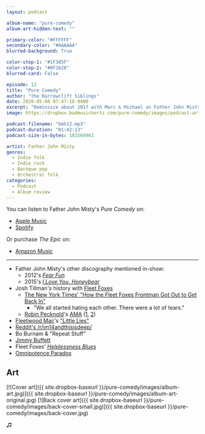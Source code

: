 ```yaml
---
layout: podcast

album-name: "pure-comedy"
album-art-hidden-text: ""

primary-color: "#FFFFFF"
secondary-color: "#AAAAAA"
blurred-background: True

color-stop-1: "#1F305F"
color-stop-2: "#0F1628"
blurred-card: False

episode: 12
title: "Pure Comedy"
author: "the Barrowclift Siblings"
date: 2020-05-08 07:47:18-0400
excerpt: "Reminisce about 2017 with Marc & Michael on Father John Misty's \"Pure Comedy\""
image: https://dropbox.badmusichertz.com/pure-comedy/images/podcast-art.jpg

podcast-filename: "bmh12.mp3"
podcast-duration: "01:42:13"
podcast-size-in-bytes: 102560461

artist: Father John Misty
genres:
  - Indie folk
  - Indie rock
  - Baroque pop
  - Orchestral folk
categories:
  - Podcast
  - Album review
---
```


You can listen to Father John Misty's *Pure Comedy* on:

* [Apple Music](https://music.apple.com/us/album/pure-comedy/1193788689)
* [Spotify](https://open.spotify.com/album/2QgZA6t1oFOjiJ59x7jrEI)

Or purchase *The Epic* on:

* [Amazon Music](https://www.amazon.com/Pure-Comedy-Father-John-Misty/dp/B01MZCV1YA)

-----

* Father John Misty's other discography mentioned in-show:
    - 2012's [*Fear Fun*](https://music.apple.com/us/album/fear-fun/669285159)
    - 2015's [*I Love You, Honeybear*](https://music.apple.com/us/album/i-love-you-honeybear/931563362)
* Josh Tillman's history with [Fleet Foxes](https://music.apple.com/us/artist/fleet-foxes/275727569)
    - [The New York Times' "How the Fleet Foxes Frontman Got Out to Get Back In"](https://www.nytimes.com/2017/05/31/arts/music/fleet-foxes-robin-pecknold-crack-up-interview.html)
        * "We all started hating each other. There were a lot of tears."
    - [Robin Pecknold](https://en.wikipedia.org/wiki/Robin_Pecknold)'s [AMA](https://www.reddit.com/r/indieheads/comments/4kamho/i_am_robin_pecknold_of_fleet_foxes_ask_me_anything/) ([1](https://www.reddit.com/r/indieheads/comments/4kamho/i_am_robin_pecknold_of_fleet_foxes_ask_me_anything/d3dmpfn/), [2](https://www.reddit.com/r/indieheads/comments/4kamho/i_am_robin_pecknold_of_fleet_foxes_ask_me_anything/d3dh5cq/))
* [Fleetwood Mac](https://music.apple.com/us/artist/fleetwood-mac/158038)'s ["Little Lies"](https://music.apple.com/us/album/little-lies/202271826?i=202272697)
* [Reddit's /r/im14andthisisdeep/](https://www.reddit.com/r/im14andthisisdeep/)
* Bo Burnam & "Repeat Stuff"
* [Jimmy Buffett](https://music.apple.com/us/artist/jimmy-buffett/61232)
* Fleet Foxes' [*Helplessness Blues*](https://music.apple.com/us/album/helplessness-blues/425059566)
* [Omnipotence Paradox](https://en.wikipedia.org/wiki/Omnipotence_paradox)

## Art

[![Cover art]({{ site.dropbox-baseurl }}/pure-comedy/images/album-art.jpg)]({{ site.dropbox-baseurl }}/pure-comedy/images/album-art-original.jpg)
[![Back cover art]({{ site.dropbox-baseurl }}/pure-comedy/images/back-cover-small.jpg)]({{ site.dropbox-baseurl }}/pure-comedy/images/back-cover.jpg)

♫︎